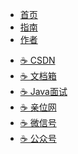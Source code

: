 - [<span class="iconfont icon-shouye-xianxing"></span> 首页](/)
- [<span class="iconfont icon-icon_fabu"></span> 指南](guide/)
- [<span class="iconfont icon-wodeguanzhu"></span> 作者]()

[//]: # (   - [☕️ 相亲交友]&#40;https://www.yangchunjian.com/yjava/#/me/&#41;)
   - [☕️ CSDN](https://yangchunjian.blog.csdn.net)
   - [☕️ 文档箱](https://www.yangchunjian.com/yjava/#/guide/)
   - [☕️ Java面试](https://javainterview.cn)
   - [☕️ 亲位网](https://dearlocation.com)
   - [☕️ 微信号](https://www.yangchunjian.com/yjava/imgs/dearlocation.jpeg)
   - [☕️ 公众号](https://www.yangchunjian.com/yjava/imgs/qrcode_for_gh_8756901e5b12_344.jpg)
